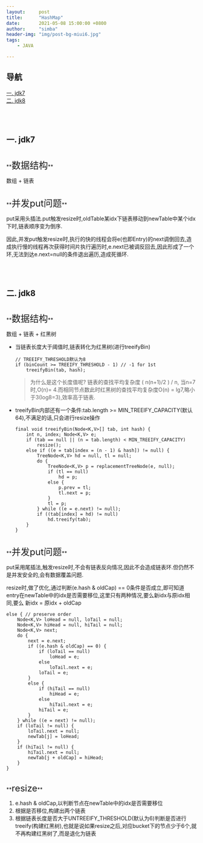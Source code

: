 ```yaml
---
layout:     post
title:      "HashMap"
date:       2021-05-08 15:00:00 +0800
author:     "simba"
header-img: "img/post-bg-miui6.jpg"
tags:
    - JAVA

---
```







## 导航
[一. jdk7](#jump1)
<br>
[二. jdk8](#jump2)
<br>











<br><br>
## <span id="jump1">一. jdk7</span>

<br>
**<font size="5">数据结构</font>** <br>

数组 + 链表


<br>
**<font size="5">并发put问题</font>** <br>

put采用头插法.put触发resize时,oldTable某idx下链表移动到newTable中某个idx下时,链表顺序变为倒序.<br>

因此,并发put触发resize时,执行的快的线程会将e(也即Entry)的next调倒回去,造成执行慢的线程再次获得时间片执行遍历时,e.next已被调反回去,因此形成了一个环,无法到达e.next=null的条件退出遍历,造成死循环.<br>


<br><br>
## <span id="jump2">二. jdk8</span>

<br>
**<font size="5">数据结构</font>** <br>

数组 + 链表 + 红黑树
* 当链表长度大于阈值时,链表转化为红黑树(进行treeifyBin)
	```
	// TREEIFY_THRESHOLD默认为8
	if (binCount >= TREEIFY_THRESHOLD - 1) // -1 for 1st
	    treeifyBin(tab, hash);
	```
	> 为什么是这个长度值呢? 链表的查找平均复杂度 ( n(n+1)/2 ) / n, 当n=7时,O(n)= 4.而相同节点数此时红黑树的查找平均复杂度O(n) = lg7,略小于3(log8=3),效率高于链表.
* treeifyBin内部还有一个条件:tab.length >= MIN_TREEIFY_CAPACITY(默认64),不满足的话,只会进行resize操作
	```
	final void treeifyBin(Node<K,V>[] tab, int hash) {
	    int n, index; Node<K,V> e;
	    if (tab == null || (n = tab.length) < MIN_TREEIFY_CAPACITY)
	        resize();
	    else if ((e = tab[index = (n - 1) & hash]) != null) {
	        TreeNode<K,V> hd = null, tl = null;
	        do {
	            TreeNode<K,V> p = replacementTreeNode(e, null);
	            if (tl == null)
	                hd = p;
	            else {
	                p.prev = tl;
	                tl.next = p;
	            }
	            tl = p;
	        } while ((e = e.next) != null);
	        if ((tab[index] = hd) != null)
	            hd.treeify(tab);
	    }
	}	
	```


<br>
**<font size="5">并发put问题</font>** <br>

put采用尾插法,触发resize时,不会有链表反向情况,因此不会造成链表环.但仍然不是并发安全的,会有数据覆盖问题.<br>

resize时,做了优化,通过判断(e.hash & oldCap) == 0条件是否成立,即可知道entry在newTable中的idx是否需要移位,这里只有两种情况,要么新idx与原idx相同,要么 新idx = 原idx + oldCap
```
else { // preserve order
    Node<K,V> loHead = null, loTail = null;
    Node<K,V> hiHead = null, hiTail = null;
    Node<K,V> next;
    do {
        next = e.next;
        if ((e.hash & oldCap) == 0) {
            if (loTail == null)
                loHead = e;
            else
                loTail.next = e;
            loTail = e;
        }
        else {
            if (hiTail == null)
                hiHead = e;
            else
                hiTail.next = e;
            hiTail = e;
        }
    } while ((e = next) != null);
    if (loTail != null) {
        loTail.next = null;
        newTab[j] = loHead;
    }
    if (hiTail != null) {
        hiTail.next = null;
        newTab[j + oldCap] = hiHead;
    }
}
```


<br>
**<font size="5">resize</font>** <br>

1. e.hash & oldCap,以判断节点在newTable中的idx是否需要移位
2. 根据是否移位,构建出两个链表
3. 根据链表长度是否大于UNTREEIFY_THRESHOLD(默认为6)判断是否进行treeify(构建红黑树),也就是说如果resize之后,对应bucket下的节点少于6个,就不再构建红黑树了,而是退化为链表